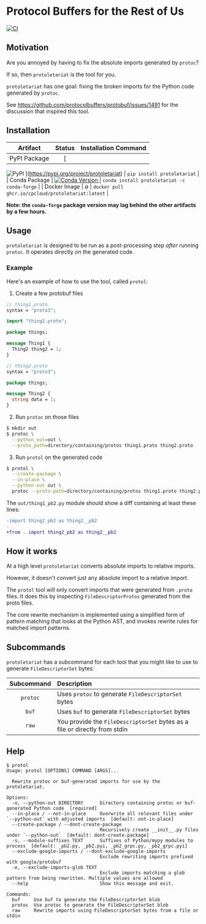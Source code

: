 # Protocol Buffers for the Rest of Us

[
![CI](https://github.com/cpcloud/protoletariat/actions/workflows/ci.yml/badge.svg?branch=main)
](https://github.com/cpcloud/protoletariat/actions/workflows/ci.yml)

## Motivation

Are you annoyed by having to fix the absolute imports generated by `protoc`?

If so, then `protoletariat` is the tool for you.

`protoletariat` has one goal: fixing the broken imports for the Python code
generated by `protoc`.

See https://github.com/protocolbuffers/protobuf/issues/1491 for the discussion that inspired this tool.

## Installation

|   Artifact    |                                                              Status                                                               |                Installation Command                |
| :-----------: | :-------------------------------------------------------------------------------------------------------------------------------: | :------------------------------------------------: |
| PyPI Package  |                  [
![PyPI](https://img.shields.io/pypi/v/protoletariat)
](https://pypi.org/project/protoletariat)                   |            `pip install protoletariat`             |
| Conda Package | [
![Conda Version](https://img.shields.io/conda/vn/conda-forge/protoletariat.svg)
](https://anaconda.org/conda-forge/protoletariat) |    `conda install protoletariat -c conda-forge`    |
| Docker Image  |                                                                 ∅                                                                 | `docker pull ghcr.io/cpcloud/protoletariat:latest` |

**Note: the `conda-forge` package version may lag behind the other artifacts by a few hours.**

## Usage

`protoletariat` is designed to be run as a post-processing step _after_ running
`protoc`. It operates directly on the generated code.

### Example

Here's an example of how to use the tool, called `protol`:

1. Create a few protobuf files

```protobuf
// thing1.proto
syntax = "proto3";

import "thing2.proto";

package things;

message Thing1 {
  Thing2 thing2 = 1;
}
```

```protobuf
// thing2.proto
syntax = "proto3";

package things;

message Thing2 {
  string data = 1;
}
```

2. Run `protoc` on those files

```sh
$ mkdir out
$ protoc \
  --python_out=out \
  --proto_path=directory/containing/protos thing1.prato thing2.proto
```

3. Run `protol` on the generated code

```sh
$ protol \
  --create-package \
  --in-place \
  --python-out out \
  protoc --proto-path=directory/containing/protos thing1.proto thing2.proto
```

The `out/thing1_pb2.py` module should show a diff containing at least these lines:

```patch
-import thing2_pb2 as thing2__pb2
-
+from . import thing2_pb2 as thing2__pb2
```

## How it works

At a high level `protoletariat` converts absolute imports to relative imports.

However, it doesn't convert just any absolute import to a relative import.

The `protol` tool will only convert imports that were generated from `.proto`
files. It does this by inspecting `FileDescriptorProtos` generated from the
proto files.

The core rewrite mechanism is implemented using a simplified form of pattern
matching that looks at the Python AST, and invokes rewrite rules for matched
import patterns.

## Subcommands

`protoletariat` has a subcommand for each tool that you might like to use to
generate `FileDescriptorSet` bytes:

| Subcommand | Description                                                                |
| :--------: | :------------------------------------------------------------------------- |
|  `protoc`  | Uses `protoc` to generate `FileDescriptorSet` bytes                        |
|   `buf`    | Uses `buf` to generate `FileDescriptorSet` bytes                           |
|   `raw`    | You provide the `FileDescriptorSet` bytes as a file or directly from stdin |

## Help

```
$ protol
Usage: protol [OPTIONS] COMMAND [ARGS]...

  Rewrite protoc or buf-generated imports for use by the protoletariat.

Options:
  -o, --python-out DIRECTORY      Directory containing protoc or buf-generated Python code  [required]
  --in-place / --not-in-place     Overwrite all relevant files under `--python-out` with adjusted imports  [default: not-in-place]
  --create-package / --dont-create-package
                                  Recursively create __init__.py files under `--python-out`  [default: dont-create-package]
  -s, --module-suffixes TEXT      Suffixes of Python/mypy modules to process  [default: _pb2.py, _pb2.pyi, _pb2_grpc.py, _pb2_grpc.pyi]
  --exclude-google-imports / --dont-exclude-google-imports
                                  Exclude rewriting imports prefixed with google/protobuf
  -e, --exclude-imports-glob TEXT
                                  Exclude imports matching a glob pattern from being rewritten. Multiple values are allowed
  --help                          Show this message and exit.

Commands:
  buf     Use buf to generate the FileDescriptorSet blob
  protoc  Use protoc to generate the FileDescriptorSet blob
  raw     Rewrite imports using FileDescriptorSet bytes from a file or stdin
```